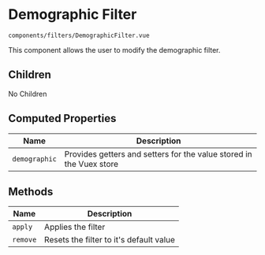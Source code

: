 # Demographic Filter
`components/filters/DemographicFilter.vue`

This component allows the user to modify the demographic filter.

## Children

No Children

## Computed Properties

| Name | Description |
| ---- | ----------- |
| `demographic` | Provides getters and setters for the value stored in the Vuex store |

## Methods
| Name | Description |
| ---- | ----------- |
| `apply` | Applies the filter |
| `remove` | Resets the filter to it's default value |
